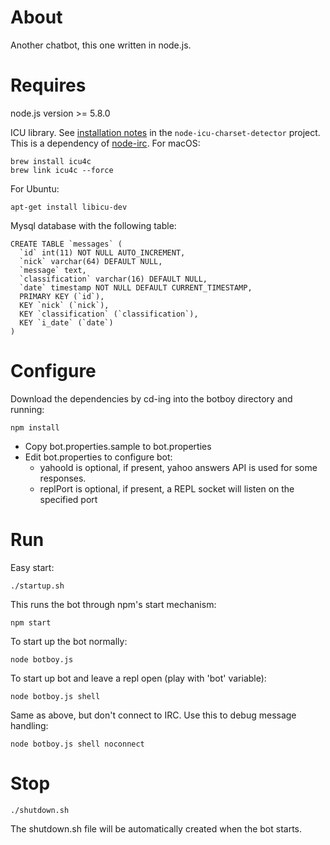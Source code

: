 About
=================
Another chatbot, this one written in node.js. 

Requires
=================
node.js version >= 5.8.0

ICU library. See [installation notes](https://github.com/mooz/node-icu-charset-detector#installing-icu) in the `node-icu-charset-detector` project. This is a dependency of [node-irc](https://github.com/martynsmith/node-irc).
For macOS:

    brew install icu4c
    brew link icu4c --force

For Ubuntu:

    apt-get install libicu-dev

Mysql database with the following table:

	CREATE TABLE `messages` (
	  `id` int(11) NOT NULL AUTO_INCREMENT,
	  `nick` varchar(64) DEFAULT NULL,
	  `message` text,
	  `classification` varchar(16) DEFAULT NULL,
	  `date` timestamp NOT NULL DEFAULT CURRENT_TIMESTAMP,
	  PRIMARY KEY (`id`),
	  KEY `nick` (`nick`),
	  KEY `classification` (`classification`),
	  KEY `i_date` (`date`)
	)

Configure
=================
Download the dependencies by cd-ing into the botboy directory and running:

    npm install

* Copy bot.properties.sample to bot.properties
* Edit bot.properties to configure bot:
  * yahooId is optional, if present, yahoo answers API is used for some responses. 
  * replPort is optional, if present, a REPL socket will listen on the specified port

Run
=================
Easy start:

    ./startup.sh

This runs the bot through npm's start mechanism:

    npm start

To start up the bot normally:

    node botboy.js
    
To start up bot and leave a repl open (play with 'bot' variable):

    node botboy.js shell
    
Same as above, but don't connect to IRC. Use this to debug message handling:

    node botboy.js shell noconnect

Stop
=================

    ./shutdown.sh
    
The shutdown.sh file will be automatically created when the bot starts.
